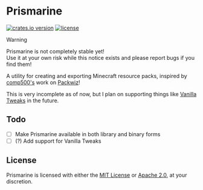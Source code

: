# Prismarine

[![crates.io version](https://img.shields.io/crates/v/prismarine?label=crates.io)](https://crates.io/crates/prismarine)
[![license](https://img.shields.io/crates/l/prismarine)](/README.md)

> [!WARNING]  
> Prismarine is not completely stable yet!  
> Use it at your own risk while this notice exists and please report bugs if you find them!

A utility for creating and exporting Minecraft resource packs, inspired by
[comp500's](https://github.com/comp500) work on [Packwiz](https://github.com/packwiz/packwiz)!

This is very incomplete as of now, but I plan on supporting things like
[Vanilla Tweaks](https://vanillatweaks.net/) in the future.

## Todo

- [ ] Make Prismarine available in both library and binary forms
- [ ] (?) Add support for Vanilla Tweaks

## License

Prismarine is licensed with either the [MIT License](/LICENSE-MIT) or
[Apache 2.0](/LICENSE-APACHE), at your discretion.
